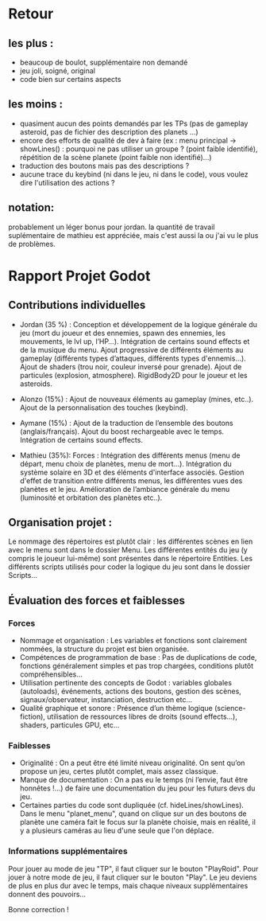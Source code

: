 # Retour 

## les plus : 
- beaucoup de boulot, supplémentaire non demandé
- jeu joli, soigné, original
- code bien sur certains aspects

## les moins :
- quasiment aucun des points demandés par les TPs (pas de gameplay asteroid, pas de fichier des description des planets ...)
- encore des efforts de qualité de dev à faire (ex : menu principal -> showLines() : pourquoi ne pas utiliser un groupe ? (point faible identifié), répétition de la scène planete (point faible non identifié)...) 
- traduction des boutons mais pas des descriptions ? 
- aucune trace du keybind (ni dans le jeu, ni dans le code), vous voulez dire l'utilisation des actions ?

## notation: 
probablement un léger bonus pour jordan. la quantité de travail suplémentaire de mathieu est appréciée, mais c'est aussi la ou j'ai vu le plus de problèmes.


# Rapport Projet Godot

## Contributions individuelles

- Jordan (35 %) : Conception et développement de la logique générale du jeu (mort du joueur et des ennemies, spawn des ennemies, les mouvements, le lvl up, l’HP…). Intégration de certains sound effects et de la musique du menu. Ajout progressive de différents éléments au gameplay (différents types d’attaques, différents types d'ennemis...). Ajout de shaders (trou noir, couleur inversé pour grenade). Ajout de particules (explosion, atmosphere). RigidBody2D pour le joueur et les asteroids.

- Alonzo (15%) : Ajout de nouveaux éléments au gameplay (mines, etc..). Ajout de la personnalisation des touches (keybind).

- Aymane (15%) : Ajout de la traduction de l’ensemble des boutons (anglais/français). Ajout du boost rechargeable avec le temps. Intégration de certains sound effects.

- Mathieu (35%): 
Forces : Intégration des différents menus (menu de départ, menu choix de planètes, menu de mort...). Intégration du système solaire en 3D et des éléments d'interface associés. Gestion d'effet de transition entre différents menus, les différentes vues des planètes et le jeu. Amélioration de l’ambiance générale du menu (luminosité et orbitation des planètes etc..).

## Organisation projet : 
Le nommage des répertoires est plutôt clair : les différentes scènes en lien avec le menu sont dans le dossier Menu. Les différentes entités du jeu (y compris le joueur lui-même) sont présentes dans le répertoire Entities. Les différents scripts utilisés pour coder la logique du jeu sont dans le dossier Scripts…

## Évaluation des forces et faiblesses

### Forces
- Nommage et organisation : Les variables et fonctions sont clairement nommées, la structure du projet est bien organisée.
- Compétences de programmation de base : Pas de duplications de code, fonctions généralement simples et pas trop chargées, conditions plutôt compréhensibles…
- Utilisation pertinente des concepts de Godot : variables globales (autoloads), événements, actions des boutons, gestion des scènes, signaux/observateur, instanciation, destruction etc...
- Qualité graphique et sonore : Présence d’un thème logique (science-fiction), utilisation de ressources libres de droits (sound effects…), shaders, particules GPU, etc...

### Faiblesses
- Originalité : On a peut être été limité niveau originalité. On sent qu’on propose un jeu, certes plutôt complet, mais assez classique.
- Manque de documentation : On a pas eu le temps (ni l’envie, faut être honnêtes !…) de faire une documentation du jeu pour les futurs devs du jeu.
- Certaines parties du code sont dupliquée (cf. hideLines/showLines). Dans le menu "planet_menu", quand on clique sur un des boutons de planète une caméra fait le focus sur la planète choisie, mais en réalité, il y a plusieurs caméras au lieu d'une seule que l'on déplace.

### Informations supplémentaires
Pour jouer au mode de jeu "TP", il faut cliquer sur le bouton "PlayRoid".
Pour jouer à notre mode de jeu, il faut cliquer sur le bouton "Play".
Le jeu deviens de plus en plus dur avec le temps, mais chaque niveaux supplémentaires donnent des pouvoirs...

Bonne correction !

